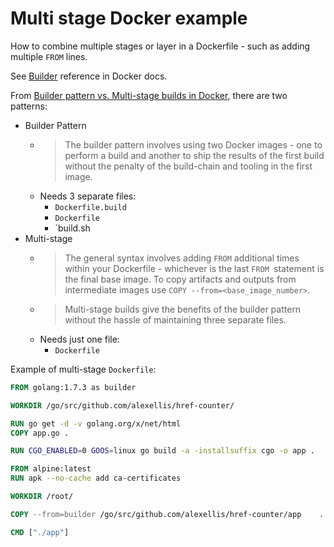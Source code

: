 # Multi stage Docker example

How to combine multiple stages or layer in a Dockerfile - such as adding multiple `FROM` lines.

See [Builder](https://docs.docker.com/engine/reference/builder/) reference in Docker docs.

From [Builder pattern vs. Multi-stage builds in Docker](http://blog.alexellis.io/mutli-stage-docker-builds/), there are two patterns:

- Builder Pattern
    - > The builder pattern involves using two Docker images - one to perform a build and another to ship the results of the first build without the penalty of the build-chain and tooling in the first image.
    - Needs 3 separate files:
        - `Dockerfile.build`
        - `Dockerfile`
        - `build.sh
- Multi-stage
    - > The general syntax involves adding `FROM` additional times within your Dockerfile - whichever is the last `FROM `statement is the final base image. To copy artifacts and outputs from intermediate images use `COPY --from=<base_image_number>`.
    - > Multi-stage builds give the benefits of the builder pattern without the hassle of maintaining three separate files.
    - Needs just one file:
        - `Dockerfile`
 
Example of multi-stage `Dockerfile`:
 
```Dockerfile
FROM golang:1.7.3 as builder

WORKDIR /go/src/github.com/alexellis/href-counter/

RUN go get -d -v golang.org/x/net/html
COPY app.go	.

RUN CGO_ENABLED=0 GOOS=linux go build -a -installsuffix cgo -o app .

FROM alpine:latest
RUN apk --no-cache add ca-certificates

WORKDIR /root/

COPY --from=builder /go/src/github.com/alexellis/href-counter/app    .

CMD ["./app"]
```
